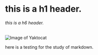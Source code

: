# this is a h1 header.
###### this is a h6 header.

![Image of Yaktocat](https://octodex.github.com/images/yaktocat.png)

here is a testing for the study of markdown.
